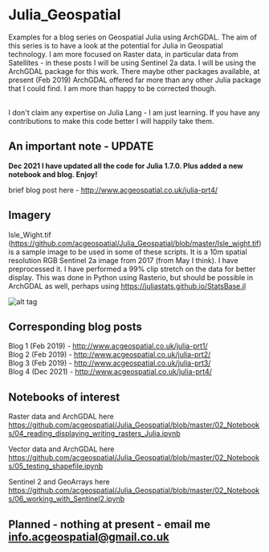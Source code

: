 # Julia_Geospatial
Examples for a blog series on Geospatial Julia using ArchGDAL.
The aim of this series is to have a look at the potential for Julia in Geospatial technology. I am more focused on Raster data, in particular data from Satellites - in these posts I will be using Sentinel 2a data. I will be using the ArchGDAL package for this work. There maybe other packages available, at present (Feb 2019) ArchGDAL offered far more than any other Julia package that I could find. I am more than happy to be corrected though.

<br>
I don't claim any expertise on Julia Lang - I am just learning. If you have any contributions to make this code better I will happily take them. 

## An important note - UPDATE

<b> Dec 2021 I have updated all the code for Julia 1.7.0. Plus added a new notebook and blog. Enjoy!</b>

brief blog post here - http://www.acgeospatial.co.uk/julia-prt4/ <br>

## Imagery

Isle_Wight.tif (https://github.com/acgeospatial/Julia_Geospatial/blob/master/Isle_wight.tif) is a sample image to be used in some of these scripts. It is a 10m spatial resolution RGB Sentinel 2a image from 2017 (from May I think). I have preprocessed it. I have performed a 99% clip stretch on the data for better display. This was done in Python using Rasterio, but should be possible in ArchGDAL as well, perhaps using https://juliastats.github.io/StatsBase.jl

![alt tag](http://www.acgeospatial.co.uk/wp-content/uploads/2019/02/0-768x413.png)

## Corresponding blog posts

Blog 1 (Feb 2019) - http://www.acgeospatial.co.uk/julia-prt1/ <br>
Blog 2 (Feb 2019) - http://www.acgeospatial.co.uk/julia-prt2/ <br>
Blog 3 (Feb 2019) - http://www.acgeospatial.co.uk/julia-prt3/ <br>
Blog 4 (Dec 2021) - http://www.acgeospatial.co.uk/julia-prt4/ <br>

## Notebooks of interest
Raster data and ArchGDAL here
https://github.com/acgeospatial/Julia_Geospatial/blob/master/02_Notebooks/04_reading_displaying_writing_rasters_Julia.ipynb


Vector data and ArchGDAL here
https://github.com/acgeospatial/Julia_Geospatial/blob/master/02_Notebooks/05_testing_shapefile.ipynb


Sentinel 2 and GeoArrays here
https://github.com/acgeospatial/Julia_Geospatial/blob/master/02_Notebooks/06_working_with_Sentinel2.ipynb

## Planned - nothing at present - email me info.acgeospatial@gmail.co.uk



